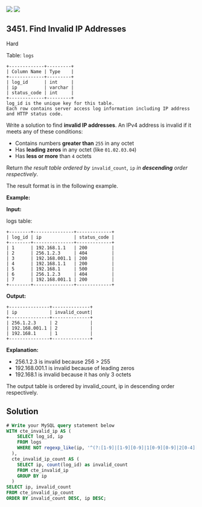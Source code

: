 [![](https://img.shields.io/github/stars/javadev/LeetCode-in-Kotlin?label=Stars&style=flat-square)](https://github.com/javadev/LeetCode-in-Kotlin)
[![](https://img.shields.io/github/forks/javadev/LeetCode-in-Kotlin?label=Fork%20me%20on%20GitHub%20&style=flat-square)](https://github.com/javadev/LeetCode-in-Kotlin/fork)

## 3451\. Find Invalid IP Addresses

Hard

Table: `logs`

    +-------------+---------+
    | Column Name | Type    |
    +-------------+---------+
    | log_id      | int     |
    | ip          | varchar |
    | status_code | int     |
    +-------------+---------+
    log_id is the unique key for this table.
    Each row contains server access log information including IP address and HTTP status code. 

Write a solution to find **invalid IP addresses**. An IPv4 address is invalid if it meets any of these conditions:

*   Contains numbers **greater than** `255` in any octet
*   Has **leading zeros** in any octet (like `01.02.03.04`)
*   Has **less or more** than `4` octets

Return _the result table_ _ordered by_ `invalid_count`, `ip` _in **descending** order respectively_.

The result format is in the following example.

**Example:**

**Input:**

logs table:

    +--------+---------------+-------------+
    | log_id | ip            | status_code |
    +--------+---------------+-------------+
    | 1      | 192.168.1.1   | 200         |
    | 2      | 256.1.2.3     | 404         |
    | 3      | 192.168.001.1 | 200         |
    | 4      | 192.168.1.1   | 200         |
    | 5      | 192.168.1     | 500         |
    | 6      | 256.1.2.3     | 404         |
    | 7      | 192.168.001.1 | 200         |
    +--------+---------------+-------------+ 

**Output:**

    +---------------+--------------+
    | ip            | invalid_count|
    +---------------+--------------+
    | 256.1.2.3     | 2            |
    | 192.168.001.1 | 2            |
    | 192.168.1     | 1            |
    +---------------+--------------+ 

**Explanation:**

*   256.1.2.3 is invalid because 256 > 255
*   192.168.001.1 is invalid because of leading zeros
*   192.168.1 is invalid because it has only 3 octets

The output table is ordered by invalid\_count, ip in descending order respectively.

## Solution

```sql
# Write your MySQL query statement below
WITH cte_invalid_ip AS (
    SELECT log_id, ip
    FROM logs
    WHERE NOT regexp_like(ip, '^(?:[1-9]|[1-9][0-9]|1[0-9][0-9]|2[0-4][0-9]|25[0-5])(?:[.](?:[1-9]|[1-9][0-9]|1[0-9][0-9]|2[0-4][0-9]|25[0-5])){3}$')
  ),
  cte_invalid_ip_count AS (
    SELECT ip, count(log_id) as invalid_count
    FROM cte_invalid_ip
    GROUP BY ip
  )
SELECT ip, invalid_count
FROM cte_invalid_ip_count
ORDER BY invalid_count DESC, ip DESC;
```